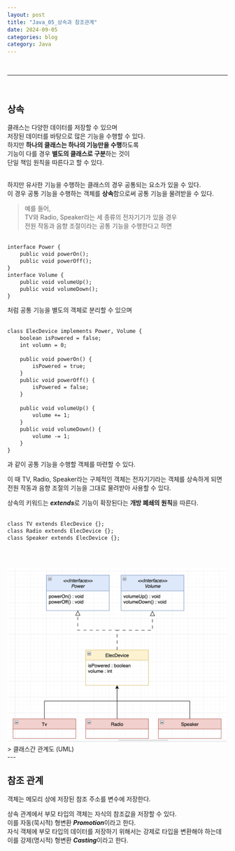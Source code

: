 ```yaml
---
layout: post
title: "Java_05_상속과 참조관계"
date: 2024-09-05
categories: blog
category: Java
---
```


<br>

---

<br>

## 상속

클래스는 다양한 데이터를 저장할 수 있으며 <br>
저장된 데이터를 바탕으로 많은 기능을 수행할 수 있다. <br>
하지만 **하나의 클래스는 하나의 기능만을 수행**하도록 <br>
기능이 다를 경우 **별도의 클래스로 구분**하는 것이 <br>
단일 책임 원칙을 따른다고 할 수 있다. <br>
<br>

하지만 유사한 기능을 수행하는 클래스의 경우 공통되는 요소가 있을 수 있다. <br>
이 경우 공통 기능을 수행하는 객체를 **상속**함으로써 공통 기능을 물려받을 수 있다. <br>


> 예를 들어, <br>
TV와 Radio, Speaker라는 세 종류의 전자기기가 있을 경우 <br>
전원 작동과 음향 조절이라는 공통 기능을 수행한다고 하면 <br>

<pre><code>
interface Power {
    public void powerOn();
    public void powerOff();
}
interface Volume {
    public void volumeUp();
    public void volumeDown();
}
</code></pre>
처럼 공통 기능을 별도의 객체로 분리할 수 있으며

<pre><code>
class ElecDevice implements Power, Volume {
    boolean isPowered = false;
    int volumn = 0;

    public void powerOn() {
        isPowered = true;
    }
    public void powerOff() {
        isPowered = false;
    }

    public void volumeUp() {
        volume += 1;
    }
    public void volumeDown() {
        volume -= 1;
    }
}
</code></pre>
과 같이 공통 기능을 수행할 객체를 마련할 수 있다. <br>


이 때 TV, Radio, Speaker라는 구체적인 객체는 전자기기라는 객체를 상속하게 되면 <br>
전원 작동과 음향 조절의 기능을 그대로 물려받아 사용할 수 있다.<br>

상속의 키워드는 ***extends***로 기능이 확장된다는 **개방 폐쇄의 원칙**을 따른다. <br>

<pre><code>
class TV extends ElecDevice {};
class Radio extends ElecDevice {};
class Speaker extends ElecDevice {};
</code></pre>

<br><br>
<div class="image-container" style="border: 2px solid white;">
    <img class="image-medium" src="/assets/image/2024-10-08-Java-ClassDiagram_01_ElecDevice.png">
</div>
> 클래스간 관계도 (UML)



<br>
--- 
<br>

## 참조 관계
객체는 메모리 상에 저장된 참조 주소를 변수에 저장한다. <br>



상속 관계에서 부모 타입의 객체는 자식의 참조값을 저장할 수 있다. <br>
이를 자동(묵시적) 형변환 ***Promotion***이라고 한다. <br>
자식 객체에 부모 타입의 데이터를 저장하기 위해서는 강제로 타입을 변환해야 하는데 <br>
이를 강제(명시적) 형변환 ***Casting***이라고 한다. <br>